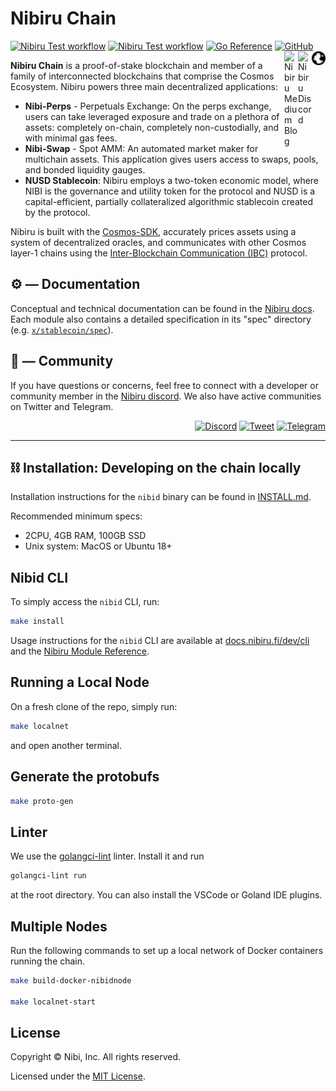 # Nibiru Chain          <!-- omit in toc -->

<!--  
<p align="center">
 <img src="./nibiru-logo.svg" width="300"> 
</p>
<h1 align="center">Nibiru Protocol</h1>
-->

[![Nibiru Test workflow][go-unit-tests-badge]][go-unit-tests-workflow]
[![Nibiru Test workflow][go-integration-tests-badge]][go-integration-tests-workflow]
[![Go Reference](https://pkg.go.dev/badge/github.com/NibiruChain/nibiru.svg)](https://pkg.go.dev/github.com/NibiruChain/nibiru)
[![GitHub][license-badge]](https://github.com/NibiruChain/nibiru/blob/master/LICENSE.md)
[<img align="right" alt="Personal Website" width="22px" src="https://raw.githubusercontent.com/iconic/open-iconic/master/svg/globe.svg" />][nibiru-website]
[<img align="right" alt="Nibiru Discord" width="22px" src="https://cdn.jsdelivr.net/npm/simple-icons@v3/icons/discord.svg" />][nibiru-discord]
[<img align="right" alt="Nibiru Medium Blog" width="22px" src="https://cdn.jsdelivr.net/npm/simple-icons@3.13.0/icons/medium.svg" />][nibiru-medium]
<!-- [<img align="right" alt="Nibiru Telegram" width="22px" src="https://cdn.jsdelivr.net/npm/simple-icons@3.13.0/icons/telegram.svg" />][nibiru-telegram] -->

**Nibiru Chain** is a proof-of-stake blockchain and member of a family of interconnected blockchains that comprise the Cosmos Ecosystem. Nibiru powers three main decentralized applications:

- **Nibi-Perps** - Perpetuals Exchange: On the perps exchange, users can take leveraged exposure and trade on a plethora of assets: completely on-chain, completely non-custodially, and with minimal gas fees.
- **Nibi-Swap** - Spot AMM: An automated market maker for multichain assets. This application gives users access to swaps, pools, and bonded liquidity gauges.
- **NUSD Stablecoin**: Nibiru employs a two-token economic model, where NIBI is the governance and utility token for the protocol and NUSD is a capital-efficient, partially collateralized algorithmic stablecoin created by the protocol.

Nibiru is built with the [Cosmos-SDK][cosmos-sdk-repo], accurately prices assets using a system of decentralized oracles, and communicates with other Cosmos layer-1 chains using the [Inter-Blockchain Communication (IBC)](https://github.com/cosmos/ibc) protocol.  

## ⚙️ — Documentation

Conceptual and technical documentation can be found in the [Nibiru docs](https://docs.nibiru.fi). Each module also contains a detailed specification in its "spec" directory (e.g. [`x/stablecoin/spec`](https://github.com/NibiruChain/nibiru/tree/master/x/stablecoin/spec)).

## 💬 — Community

If you have questions or concerns, feel free to connect with a developer or community member in the [Nibiru discord][nibiru-discord]. We also have active communities on Twitter and Telegram.

<!-- Markdown versions of the social badges 
[![description][discord-badge]][nibiru-discord] 
[![description][twitter-badge]][nibiru-twitter] 
[![description][telegram-badge]][nibiru-telegram]
-->

<p style="text-align:right">
<a href="https://discord.com/invite/pgArXgAxDD"><img src="https://img.shields.io/badge/Discord-7289DA?&logo=discord&logoColor=white" alt="Discord" height="22"/></a>
<a href="https://twitter.com/NibiruChain"><img src="https://img.shields.io/badge/Twitter-1DA1F2?&logo=twitter&logoColor=white" alt="Tweet" height="22"/></a>
<a href="example.com"><img src="https://img.shields.io/badge/Telegram-2CA5E0?&logo=telegram&logoColor=white" alt="Telegram" height="22"/></a>
</p>

----

## ⛓️ Installation: Developing on the chain locally

Installation instructions for the `nibid` binary can be found in [INSTALL.md](./INSTALL.md).

Recommended minimum specs:

- 2CPU, 4GB RAM, 100GB SSD
- Unix system: MacOS or Ubuntu 18+

## Nibid CLI

To simply access the `nibid` CLI, run:

```bash
make install
```

Usage instructions for the `nibid` CLI are available at [docs.nibiru.fi/dev/cli](https://docs.nibiru.fi/dev/cli/) and the [Nibiru Module Reference](https://docs.nibiru.fi/dev/x/).

## Running a Local Node

On a fresh clone of the repo, simply run:
```bash
make localnet
``` 
and open another terminal.  

## Generate the protobufs

```bash
make proto-gen
```

## Linter

We use the [golangci-lint](https://golangci-lint.run/) linter. Install it and run

```sh
golangci-lint run
```

at the root directory. You can also install the VSCode or Goland IDE plugins.

## Multiple Nodes

Run the following commands to set up a local network of Docker containers running the chain.

```sh
make build-docker-nibidnode

make localnet-start
```

## License

Copyright © Nibi, Inc. All rights reserved.

Licensed under the [MIT License](./LICENSE.md).

[nibiru-medium]: https://blog.nibiru.fi
<!-- [nibiru-telegram]: example.com -->
[nibiru-website]: https://docs.nibiru.fi
[license-badge]: https://img.shields.io/badge/License-MIT-blue.svg
[cosmos-sdk-repo]: https://github.com/cosmos/cosmos-sdk
[go-unit-tests-badge]: https://github.com/NibiruChain/nibiru/actions/workflows/unit-tests.yml/badge.svg
[go-unit-tests-workflow]: https://github.com/NibiruChain/nibiru/actions/workflows/go.yml
[go-integration-tests-badge]: https://github.com/NibiruChain/nibiru/actions/workflows/integration-tests.yml/badge.svg
[go-integration-tests-workflow]: https://github.com/NibiruChain/nibiru/actions/workflows/go.yml
[nibiru-twitter]: https://twitter.com/NibiruChain
[nibiru-discord]: https://discord.com/invite/pgArXgAxDD

[discord-badge]: https://img.shields.io/badge/Discord-7289DA?&logo=discord&logoColor=white
[twitter-badge]: https://img.shields.io/badge/Twitter-1DA1F2?&logo=twitter&logoColor=white
[telegram-badge]: https://img.shields.io/badge/Telegram-2CA5E0?&logo=telegram&logoColor=white

<!--
[![Twitter Follow](https://img.shields.io/twitter/follow/nibiru_platform.svg?label=Follow&style=social)][nibiru-twitter]

[![version](https://img.shields.io/github/tag/nibiru-labs/nibiru.svg)](https://github.com/NibiruChain/nibiru/releases/latest)

[![Go Report Card](https://goreportcard.com/badge/github.com/NibiruChain/nibiru)](https://goreportcard.com/report/github.com/NibiruChain/nibiru) 

[![API Reference](https://godoc.org/github.com/NibiruChain/nibiru?status.svg)](https://godoc.org/github.com/NibiruChain/nibiru)

[![Discord Chat](https://img.shields.io/discord/704389840614981673.svg)][nibiru-discord]
-->
